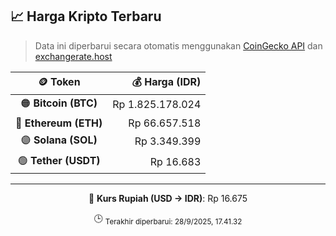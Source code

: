

<!-- HARGA_KRIPTO -->
## 📈 Harga Kripto Terbaru

> Data ini diperbarui secara otomatis menggunakan [CoinGecko API](https://www.coingecko.com/) dan [exchangerate.host](https://exchangerate.host/)

<div align="center">

| 🪙 Token | 💰 Harga (IDR) |
|:------:|---------------:|
| 🟠 **Bitcoin (BTC)**   | Rp 1.825.178.024 |
| 🔵 **Ethereum (ETH)**  | Rp 66.657.518 |
| 🟣 **Solana (SOL)**    | Rp 3.349.399 |
| 🟢 **Tether (USDT)**   | Rp 16.683 |

---

💱 **Kurs Rupiah (USD → IDR)**: Rp 16.675

🕒 <sub>Terakhir diperbarui: 28/9/2025, 17.41.32</sub>

</div>
<!-- /HARGA_KRIPTO -->